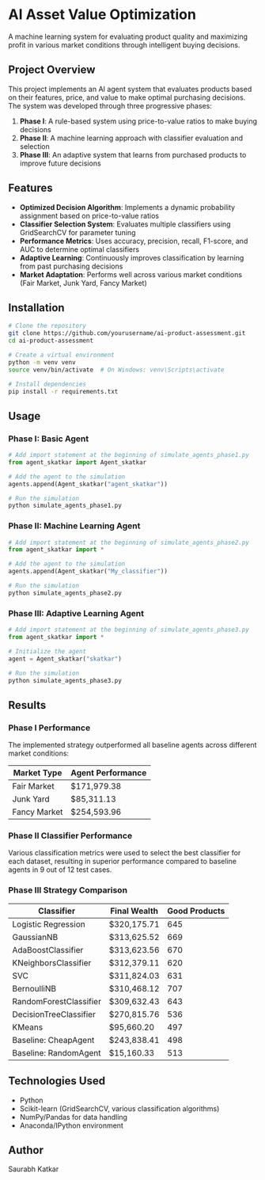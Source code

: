 # AI Asset Value Optimization

A machine learning system for evaluating product quality and maximizing profit in various market conditions through intelligent buying decisions.

## Project Overview

This project implements an AI agent system that evaluates products based on their features, price, and value to make optimal purchasing decisions. The system was developed through three progressive phases:

1. **Phase I**: A rule-based system using price-to-value ratios to make buying decisions
2. **Phase II**: A machine learning approach with classifier evaluation and selection
3. **Phase III**: An adaptive system that learns from purchased products to improve future decisions

## Features

- **Optimized Decision Algorithm**: Implements a dynamic probability assignment based on price-to-value ratios
- **Classifier Selection System**: Evaluates multiple classifiers using GridSearchCV for parameter tuning
- **Performance Metrics**: Uses accuracy, precision, recall, F1-score, and AUC to determine optimal classifiers
- **Adaptive Learning**: Continuously improves classification by learning from past purchasing decisions
- **Market Adaptation**: Performs well across various market conditions (Fair Market, Junk Yard, Fancy Market)

## Installation

```bash
# Clone the repository
git clone https://github.com/yourusername/ai-product-assessment.git
cd ai-product-assessment

# Create a virtual environment
python -m venv venv
source venv/bin/activate  # On Windows: venv\Scripts\activate

# Install dependencies
pip install -r requirements.txt
```

## Usage

### Phase I: Basic Agent

```python
# Add import statement at the beginning of simulate_agents_phase1.py
from agent_skatkar import Agent_skatkar

# Add the agent to the simulation
agents.append(Agent_skatkar("agent_skatkar"))

# Run the simulation
python simulate_agents_phase1.py
```

### Phase II: Machine Learning Agent

```python
# Add import statement at the beginning of simulate_agents_phase2.py
from agent_skatkar import *

# Add the agent to the simulation
agents.append(Agent_skatkar("My_classifier"))

# Run the simulation
python simulate_agents_phase2.py
```

### Phase III: Adaptive Learning Agent

```python
# Add import statement at the beginning of simulate_agents_phase3.py
from agent_skatkar import *

# Initialize the agent
agent = Agent_skatkar("skatkar")

# Run the simulation
python simulate_agents_phase3.py
```

## Results

### Phase I Performance

The implemented strategy outperformed all baseline agents across different market conditions:

| Market Type | Agent Performance |
|-------------|-------------------|
| Fair Market | $171,979.38 |
| Junk Yard   | $85,311.13 |
| Fancy Market| $254,593.96 |

### Phase II Classifier Performance

Various classification metrics were used to select the best classifier for each dataset, resulting in superior performance compared to baseline agents in 9 out of 12 test cases.

### Phase III Strategy Comparison

| Classifier | Final Wealth | Good Products |
|------------|--------------|---------------|
| Logistic Regression | $320,175.71 | 645 |
| GaussianNB | $313,625.52 | 669 |
| AdaBoostClassifier | $313,623.56 | 670 |
| KNeighborsClassifier | $312,379.11 | 620 |
| SVC | $311,824.03 | 631 |
| BernoulliNB | $310,468.12 | 707 |
| RandomForestClassifier | $309,632.43 | 643 |
| DecisionTreeClassifier | $270,815.76 | 536 |
| KMeans | $95,660.20 | 497 |
| Baseline: CheapAgent | $243,838.41 | 498 |
| Baseline: RandomAgent | $15,160.33 | 513 |

## Technologies Used

- Python
- Scikit-learn (GridSearchCV, various classification algorithms)
- NumPy/Pandas for data handling
- Anaconda/IPython environment

## Author

Saurabh Katkar
